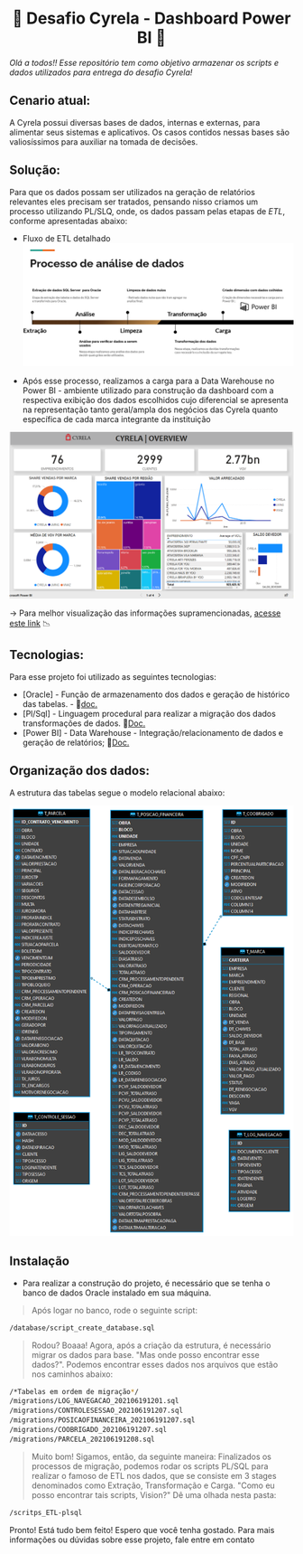 <h1 align="center">🚀 Desafio Cyrela - Dashboard Power BI 🚀</h1>

_Olá a todos!! Esse repositório tem como objetivo armazenar os scripts e dados utilizados para entrega do desafio Cyrela!_

## Cenario atual: 
A Cyrela possui diversas bases de dados, internas e externas, para alimentar seus sistemas e aplicativos. Os casos contidos nessas bases são valiosíssimos para auxiliar na tomada de decisões.

## Solução: 
Para que os dados possam ser utilizados na geração de relatórios relevantes eles precisam ser tratados, pensando nisso criamos um processo utilizando PL/SLQ, onde, os dados passam pelas etapas de _ETL_, conforme apresentadas abaixo: 

 - Fluxo de ETL detalhado 
![alt text](https://raw.githubusercontent.com/GussAlves/desafio-cyrela-etl-pls/main/_img/ETL_Process.PNG)

 - Após esse processo, realizamos a carga para a Data Warehouse no Power BI - ambiente utilizado para construção da dashboard com a respectiva exibição dos dados escolhidos cujo diferencial se apresenta na representação tanto geral/ampla dos negócios das Cyrela quanto específica de cada marca integrante da instituição

![alt text](https://raw.githubusercontent.com/GussAlves/desafio-cyrela-etl-pls/main/_img/dashboard_view.PNG)

-> Para melhor visualização das informações supramencionadas, <a href="https://app.powerbi.com/view?r=eyJrIjoiNTg2MjdhNjAtMzhhOC00MWQyLWEzN2EtNzZmOGY5ZTk0MWJmIiwidCI6IjExZGJiZmUyLTg5YjgtNDU0OS1iZTEwLWNlYzM2NGU1OTU1MSIsImMiOjR9&pageName=ReportSection">acesse este link</a> 📉 

## Tecnologias:
Para esse projeto foi utilizado as seguintes tecnologias:

- [Oracle]   - Função de armazenamento dos dados e geração de histórico das tabelas. - :closed_book:<a href="https://docs.oracle.com/en/">doc.</a>
- [Pl/Sql]   - Linguagem procedural para realizar a migração dos dados transformações de dados. :closed_book:<a href="https://docs.oracle.com/cd/E12151_01/index.htm">Doc.</a>
- [Power BI] - Data Warehouse - Integração/relacionamento de dados e geração de relatórios; :closed_book:<a href="https://docs.microsoft.com/pt-br/power-bi/">Doc.</a>

## Organização dos dados:
A estrutura das tabelas segue o modelo relacional abaixo:

![alt text](https://raw.githubusercontent.com/GussAlves/desafio-cyrela-etl-pls/main/_img/estrutura_projeto.png)

## Instalação 
- Para realizar a construção do projeto, é necessário que se tenha o banco de dados Oracle instalado em sua máquina.

> Após logar no banco, rode o seguinte script:
```sh
/database/script_create_database.sql
```
> Rodou? Boaaa! Agora, após a criação da estrutura, é necessário migrar os dados para base. "Mas onde posso encontrar esse dados?". Podemos encontrar esses dados nos arquivos que estão nos caminhos abaixo:

```sh
/*Tabelas em ordem de migração*/
/migrations/LOG_NAVEGACAO_202106191201.sql
/migrations/CONTROLESESSAO_202106191207.sql
/migrations/POSICAOFINANCEIRA_202106191207.sql
/migrations/COOBRIGADO_202106191207.sql
/migrations/PARCELA_202106191208.sql
```

> Muito bom! Sigamos, então, da seguinte maneira: Finalizados os processos de migração, podemos rodar os scripts PL/SQL para realizar o famoso de ETL nos dados, que se consiste em 3 stages denominados como Extração, Transformação e Carga. "Como eu posso encontrar tais scripts, Vision?" Dê uma olhada nesta pasta:

```sh
/scritps_ETL-plsql
```
Pronto! Está tudo bem feito! Espero que você tenha gostado. Para mais informações ou dúvidas sobre esse projeto, fale entre em contato 
